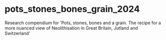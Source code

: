 # pots_stones_bones_grain_2024
Research compendium for 'Pots, stones, bones and a grain. The recipe for a more nuanced view of Neolithisation in Great Britain, Jutland and Switzerland'
